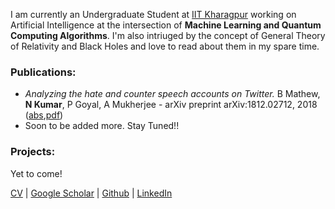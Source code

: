 I am currently an Undergraduate Student at [IIT Kharagpur](http://www.iitkgp.ac.in) working on Artificial Intelligence at the intersection of __Machine Learning and Quantum Computing Algorithms__. I'm also intriuged by the concept of General Theory of Relativity and Black Holes and love to read about them in my spare time.

### Publications:

- _Analyzing the hate and counter speech accounts on Twitter._  B Mathew, __N Kumar__, P Goyal, A Mukherjee - arXiv preprint arXiv:1812.02712, 2018 ([abs](https://arxiv.org/abs/1812.02712),[pdf](https://arxiv.org/pdf/1812.02712.pdf))
- Soon to be added more. Stay Tuned!!


### Projects:
Yet to come!


[CV](https://github.com/KumarNavish/navish-kumar.github.io/blob/master/CV.pdf) | [Google Scholar](https://scholar.google.com/citations?user=BFCHfngAAAAJ&hl=en) | [Github](https://github.com/KumarNavish) | [LinkedIn](https://www.linkedin.com/in/navish-kumar-890a01152/)
